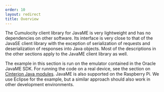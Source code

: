 ```yaml
---
order: 10
layout: redirect
title: Overview
---
```


The Cumulocity client library for JavaME is very lightweight and has no dependencies on other software. Its interface is very close to that of the JavaSE client library with the exception of serialization of requests and deserialization of responses into Java objects. Most of the descriptions in the other sections apply to the JavaME client library as well.

The example in this section is run on the emulator contained in the Oracle JavaME SDK. For running the code on a real device, see the section on [Cinterion Java modules](/guides/devices/cinterion). JavaME is also supported on the Raspberry Pi. We use Eclipse for the example, but a similar approach should also work in other development environments.
